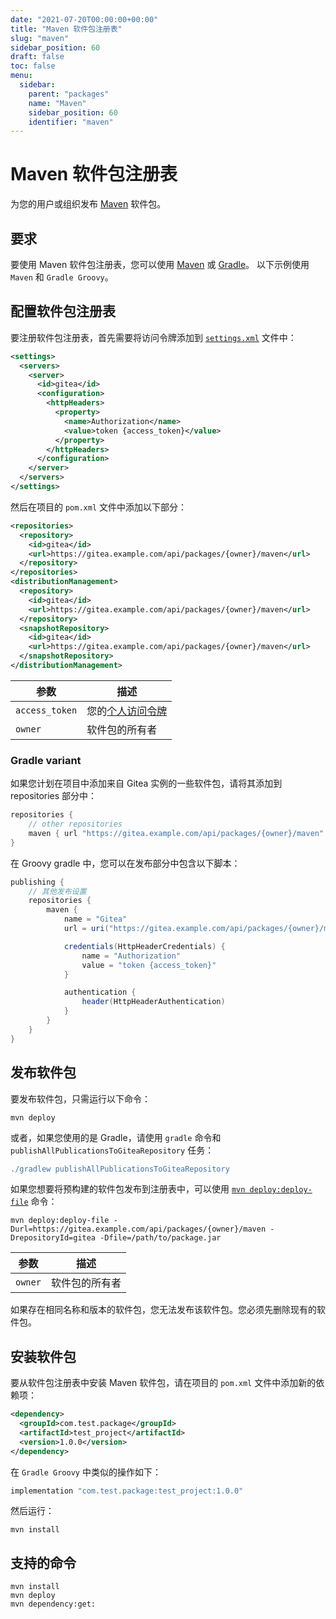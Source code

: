 ```yaml
---
date: "2021-07-20T00:00:00+00:00"
title: "Maven 软件包注册表"
slug: "maven"
sidebar_position: 60
draft: false
toc: false
menu:
  sidebar:
    parent: "packages"
    name: "Maven"
    sidebar_position: 60
    identifier: "maven"
---
```


# Maven 软件包注册表

为您的用户或组织发布 [Maven](https://maven.apache.org) 软件包。



## 要求

要使用 Maven 软件包注册表，您可以使用 [Maven](https://maven.apache.org/install.html) 或 [Gradle](https://gradle.org/install/)。
以下示例使用 `Maven` 和 `Gradle Groovy`。

## 配置软件包注册表

要注册软件包注册表，首先需要将访问令牌添加到 [`settings.xml`](https://maven.apache.org/settings.html) 文件中：

```xml
<settings>
  <servers>
    <server>
      <id>gitea</id>
      <configuration>
        <httpHeaders>
          <property>
            <name>Authorization</name>
            <value>token {access_token}</value>
          </property>
        </httpHeaders>
      </configuration>
    </server>
  </servers>
</settings>
```

然后在项目的 `pom.xml` 文件中添加以下部分：

```xml
<repositories>
  <repository>
    <id>gitea</id>
    <url>https://gitea.example.com/api/packages/{owner}/maven</url>
  </repository>
</repositories>
<distributionManagement>
  <repository>
    <id>gitea</id>
    <url>https://gitea.example.com/api/packages/{owner}/maven</url>
  </repository>
  <snapshotRepository>
    <id>gitea</id>
    <url>https://gitea.example.com/api/packages/{owner}/maven</url>
  </snapshotRepository>
</distributionManagement>
```

| 参数           | 描述                                                                                  |
| -------------- | ------------------------------------------------------------------------------------- |
| `access_token` | 您的[个人访问令牌](development/api-usage.md#通过-api-认证) |
| `owner`        | 软件包的所有者                                                                        |

### Gradle variant

如果您计划在项目中添加来自 Gitea 实例的一些软件包，请将其添加到 repositories 部分中：

```groovy
repositories {
    // other repositories
    maven { url "https://gitea.example.com/api/packages/{owner}/maven" }
}
```

在 Groovy gradle 中，您可以在发布部分中包含以下脚本：

```groovy
publishing {
    // 其他发布设置
    repositories {
        maven {
            name = "Gitea"
            url = uri("https://gitea.example.com/api/packages/{owner}/maven")

            credentials(HttpHeaderCredentials) {
                name = "Authorization"
                value = "token {access_token}"
            }

            authentication {
                header(HttpHeaderAuthentication)
            }
        }
    }
}
```

## 发布软件包

要发布软件包，只需运行以下命令：

```shell
mvn deploy
```

或者，如果您使用的是 Gradle，请使用 `gradle` 命令和 `publishAllPublicationsToGiteaRepository` 任务：

```groovy
./gradlew publishAllPublicationsToGiteaRepository
```

如果您想要将预构建的软件包发布到注册表中，可以使用 [`mvn deploy:deploy-file`](https://maven.apache.org/plugins/maven-deploy-plugin/deploy-file-mojo.html) 命令：

```shell
mvn deploy:deploy-file -Durl=https://gitea.example.com/api/packages/{owner}/maven -DrepositoryId=gitea -Dfile=/path/to/package.jar
```

| 参数    | 描述           |
| ------- | -------------- |
| `owner` | 软件包的所有者 |

如果存在相同名称和版本的软件包，您无法发布该软件包。您必须先删除现有的软件包。

## 安装软件包

要从软件包注册表中安装 Maven 软件包，请在项目的 `pom.xml` 文件中添加新的依赖项：

```xml
<dependency>
  <groupId>com.test.package</groupId>
  <artifactId>test_project</artifactId>
  <version>1.0.0</version>
</dependency>
```

在 `Gradle Groovy` 中类似的操作如下：

```groovy
implementation "com.test.package:test_project:1.0.0"
```

然后运行：

```shell
mvn install
```

## 支持的命令

```
mvn install
mvn deploy
mvn dependency:get:
```
